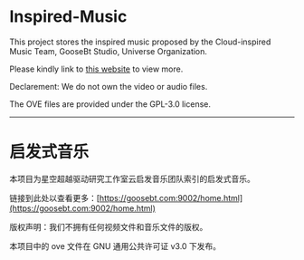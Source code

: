 # Inspired-Music

This project stores the inspired music proposed by the Cloud-inspired Music Team, GooseBt Studio, Universe Organization. 

Please kindly link to [this website](https://goosebt.com:9002/home.html) to view more. 

Declarement: We do not own the video or audio files. 

The OVE files are provided under the GPL-3.0 license. 

---

# 启发式音乐

本项目为星空超越驱动研究工作室云启发音乐团队索引的启发式音乐。

链接到此处以查看更多：[https://goosebt.com:9002/home.html](https://goosebt.com:9002/home.html)

版权声明：我们不拥有任何视频文件和音乐文件的版权。

本项目中的 ove 文件在 GNU 通用公共许可证 v3.0 下发布。
